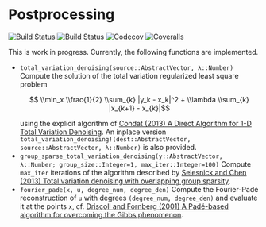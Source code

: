 # Postprocessing

[![Build Status](https://travis-ci.com/ranocha/Postprocessing.jl.svg?branch=master)](https://travis-ci.com/ranocha/Postprocessing.jl)
[![Build Status](https://ci.appveyor.com/api/projects/status/github/ranocha/Postprocessing.jl?svg=true)](https://ci.appveyor.com/project/ranocha/Postprocessing-jl)
[![Codecov](https://codecov.io/gh/ranocha/Postprocessing.jl/branch/master/graph/badge.svg)](https://codecov.io/gh/ranocha/Postprocessing.jl)
[![Coveralls](https://coveralls.io/repos/github/ranocha/Postprocessing.jl/badge.svg?branch=master)](https://coveralls.io/github/ranocha/Postprocessing.jl?branch=master)

This is work in progress. Currently, the following functions are implemented.
- `total_variation_denoising(source::AbstractVector, λ::Number)`
  Compute the solution of the total variation regularized least square problem
  ```math
      \\min_x \\frac{1}{2} \\sum_{k} |y_k - x_k|^2 + \\lambda \\sum_{k} |x_{k+1} - x_{k}|
  ```
  using the explicit algorithm of
  [Condat (2013) A Direct Algorithm for 1-D Total Variation Denoising](https://doi.org/10.1109/LSP.2013.2278339).
  An inplace version `total_variation_denoising!(dest::AbstractVector, source::AbstractVector, λ::Number)`
  is also provided.
- `group_sparse_total_variation_denoising(y::AbstractVector, λ::Number; group_size::Integer=1, max_iter::Integer=100)`
  Compute `max_iter` iterations of the algorithm described by
  [Selesnick and Chen (2013) Total variation denoising with overlapping group sparsity](https://doi.org/10.1109/ICASSP.2013.6638755).
- `fourier_pade(x, u, degree_num, degree_den)`
  Compute the Fourier-Padé reconstruction of `u` with degrees
  `(degree_num, degree_den)` and evaluate it at the points `x`,
  cf. [Driscoll and Fornberg (2001) A Padé-based algorithm for overcoming the Gibbs phenomenon](https://doi.org/10.1023/A:1016648530648).

